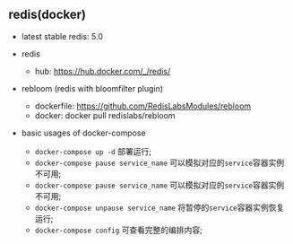 ## redis(docker) 

- latest stable redis: 5.0

- redis 
	- hub: https://hub.docker.com/_/redis/

- rebloom (redis with bloomfilter plugin)
	- dockerfile: https://github.com/RedisLabsModules/rebloom
	- docker: docker pull redislabs/rebloom

- basic usages of docker-compose 
  - `docker-compose up -d` 部署运行;
  - `docker-compose pause service_name` 可以模拟对应的`service`容器实例不可用;
  - `docker-compose pause service_name` 可以模拟对应的`service`容器实例不可用;
  - `docker-compose unpause service_name` 将暂停的`service`容器实例恢复运行;
  - `docker-compose config` 可查看完整的编排内容;


